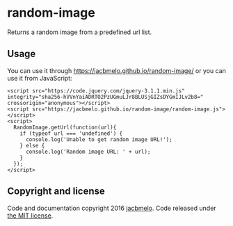 # random-image

Returns a random image from a predefined url list.

## Usage

You can use it through https://jacbmelo.github.io/random-image/ or you can use it from JavaScript:

    <script src="https://code.jquery.com/jquery-3.1.1.min.js" integrity="sha256-hVVnYaiADRTO2PzUGmuLJr8BLUSjGIZsDYGmIJLv2b8="   crossorigin="anonymous"></script>
    <script src="https://jacbmelo.github.io/random-image/random-image.js"></script>
    <script>
      RandomImage.getUrl(function(url){
        if (typeof url === 'undefined') {
          console.log('Unable to get random image URL!');
        } else {
          console.log('Random image URL: ' + url);
        }
      });
    </script>
    
## Copyright and license

Code and documentation copyright 2016 [jacbmelo](https://github.com/jacbmelo). Code released under [the MIT license](LICENSE). 
